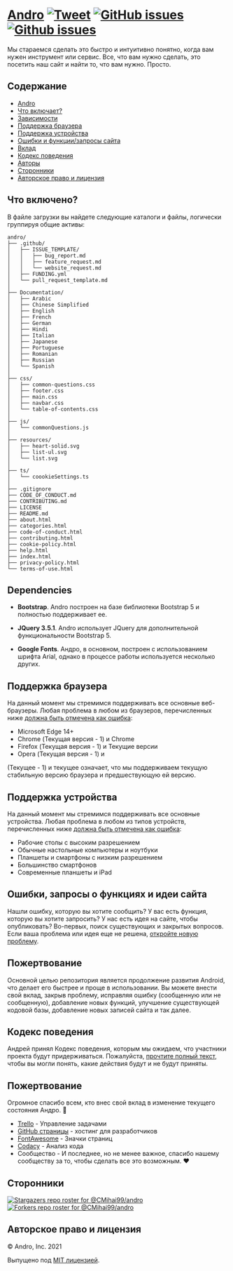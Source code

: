 # <a href="https://cmihai99.github.io/andro" target="_blank" id="andro">Andro</a> [![Tweet](https://img.shields.io/twitter/url/http/shields.io.svg?style=social)](https://twitter.com/intent/tweet?text=Find%20over%20100%20new%20and%20exciting%20websites%20at&url=http://cmihai99.github.io/andro&via=androteamfaq&hashtags=andro,webdevelopment,website,websitefinder,developers) [![GitHub issues](https://img.shields.io/github/issues/CMihai99/andro)](https://github.com/CMihai99/andro/issues) [![Github issues](https://img.shields.io/github/issues-closed/CMihai99/andro)](https://github.com/CMihai99/andro/issues?q=is%3Aissue+is%3Aclosed)

Мы стараемся сделать это быстро и интуитивно понятно, когда вам нужен инструмент или сервис. Все, что вам нужно сделать, это посетить наш сайт и найти то, что вам нужно. Просто.

## Содержание

- [Andro](#andro)
- [Что включает?](#whats-included)
- [Зависимости](#dependencies)
- [Поддержка браузера](#browser-support)
- [Поддержка устройства](#device-support)
- [Ошибки и функции/запросы сайта](#bugs-and-requests)
- [Вклад](#contributing)
- [Кодекс поведения](#code-of-conduct)
- [Авторы](#contributors)
- [Сторонники](#supporters)
- [Авторское право и лицензия](#copyright-and-license)

<a id="whats-included"><h2>Что включено?</h2></a>

В файле загрузки вы найдете следующие каталоги и файлы, логически группируя общие активы:

```
andro/
├── .github/
│   ├── ISSUE_TEMPLATE/
│   │   ├── bug_report.md
│   │   ├── feature_request.md
│   │   └── website_request.md
│   ├── FUNDING.yml
│   └── pull_request_template.md
│
├── Documentation/
│   ├── Arabic
│   ├── Chinese Simplified
│   ├── English
│   ├── French
│   ├── German
│   ├── Hindi
│   ├── Italian
│   ├── Japanese
│   ├── Portuguese
│   ├── Romanian
│   ├── Russian
│   └── Spanish
│
├── css/
│   ├── common-questions.css
│   ├── footer.css
│   ├── main.css
│   ├── navbar.css
│   └── table-of-contents.css
│
├── js/
│   └── commonQuestions.js
│
├── resources/
│   ├── heart-solid.svg
│   ├── list-ul.svg
│   └── list.svg
│
├── ts/
│   └── coookieSettings.ts
│
├── .gitignore
├── CODE_OF_CONDUCT.md
├── CONTRIBUTING.md
├── LICENSE
├── README.md
├── about.html
├── categories.html
├── code-of-conduct.html
├── contributing.html
├── cookie-policy.html
├── help.html
├── index.html
├── privacy-policy.html
└── terms-of-use.html
```

<a id="dependencies"><h2>Dependencies</h2></a>

- **Bootstrap**. Andro построен на базе библиотеки Bootstrap 5 и полностью поддерживает ее.

- **JQuery 3.5.1**. Andro использует JQuery для дополнительной функциональности Bootstrap 5.

- **Google Fonts**. Андро, в основном, построен с использованием шрифта Arial, однако в процессе работы используется несколько других.

<a id="browser-support"><h2>Поддержка браузера</h2></a>

На данный момент мы стремимся поддерживать все основные веб-браузеры. Любая проблема в любом из браузеров, перечисленных ниже <a href="https://github.com/CMihai99/andro/issues/new?assignees=&labels=bug&template=bug_report.md&title=%5BBug%5D" target="_blank">должна быть отмечена как ошибка</a>:

- Microsoft Edge 14+
- Chrome (Текущая версия - 1) и Chrome
- Firefox (Текущая версия - 1) и Текущие версии
- Opera (Текущая версия - 1) и

(Текущее - 1) и текущее означает, что мы поддерживаем текущую стабильную версию браузера и предшествующую ей версию.

<a id="device-support"><h2>Поддержка устройства</h2></a>

На данный момент мы стремимся поддерживать все основные устройства. Любая проблема в любом из типов устройств, перечисленных ниже <a href="https://github.com/CMihai99/andro/issues/new?assignees=&labels=bug&template=bug_report.md&title=%5BBug%5D" target="_blank">должна быть отмечена как ошибка</a>:

- Рабочие столы с высоким разрешением
- Обычные настольные компьютеры и ноутбуки
- Планшеты и смартфоны с низким разрешением
- Большинство смартфонов
- Современные планшеты и iPad

<a id="bugs-and-requests"><h2>Ошибки, запросы о функциях и идеи сайта</h2></a>

Нашли ошибку, которую вы хотите сообщить? У вас есть функция, которую вы хотите запросить? У нас есть идея на сайте, чтобы опубликовать? Во-первых, поиск существующих и закрытых вопросов. Если ваша проблема или идея еще не решена, [откройте новую проблему](https://github.com/CMihai99/andro/issues/new/choose).

<a id="contributing"><h2>Пожертвование</h2></a>

Основной целью репозитория является продолжение развития Android, что делает его быстрее и проще в использовании. Вы можете внести свой вклад, закрыв проблему, исправляя ошибку (сообщенную или не сообщенную), добавление новых функций, улучшение существующей кодовой базы, добавление новых записей сайта и так далее.

<a id="code-of-conduct"><h2>Кодекс поведения</h2></a>

Андрей принял Кодекс поведения, которым мы ожидаем, что участники проекта будут придерживаться. Пожалуйста, [прочтите полный текст](https://cmihai99.github.io/andro/code-of-conduct.html), чтобы вы могли понять, какие действия будут и не будут приняты.

<a id="contributors"><h2>Пожертвование</h2></a>

Огромное спасибо всем, кто внес свой вклад в изменение текущего состояния Андро. 👏

- [Trello](https://www.trello.com/) - Управление задачами
- [GitHub страницы](https://pages.github.com/) - хостинг для разработчиков
- [FontAwesome](https://www.fontawesome.com/) - Значки страниц
- [Codacy](https://www.codacy.com/) - Анализ кода
- Сообщество - И последнее, но не менее важное, спасибо нашему сообществу за то, чтобы сделать все это возможным. ♥

<a id="supporters"><h2>Сторонники</h2></a>

[![Stargazers repo roster for @CMihai99/andro](https://reporoster.com/stars/CMihai99/andro)](https://github.com/CMihai99/andro/stargazers) [![Forkers repo roster for @CMihai99/andro](https://reporoster.com/forks/CMihai99/andro)](https://github.com/CMihai99/andro/network/members)

<a id="copyright-and-license"><h2>Авторское право и лицензия</h2></a>

© Andro, Inc. 2021

Выпущено под [MIT лицензией](LICENSE).
